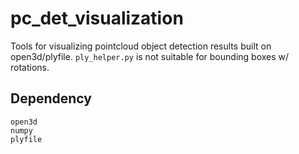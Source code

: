 # pc_det_visualization
Tools for visualizing pointcloud object detection results built on open3d/plyfile. `ply_helper.py` is not suitable for bounding boxes w/ rotations.

## Dependency
```
open3d
numpy
plyfile
```
